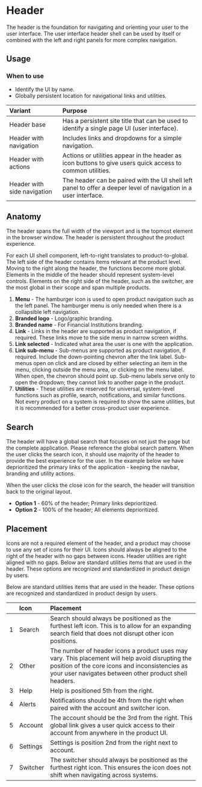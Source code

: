 # Header

The header is the foundation for navigating and orienting your user to the user interface. The user interface header shell can be used by itself or combined with the left and right panels for more complex navigation.

## Usage

### When to use

- Identify the UI by name.
- Globally persistent location for navigational links and utilities.

| Variant                        | Purpose |
|:------------------------------ | :------ |
| Header base                    | Has a persistent site title that can be used to identify a single page UI (user interface). |
| Header with navigation         | Includes links and dropdowns for a simple navigation. |
| Header with actions            | Actions or utilities appear in the header as icon buttons to give users quick access to common utilities. |
| Header with side navigation    | The header can be paired with the UI shell left panel to offer a deeper level of navigation in a user interface. |

## Anatomy

The header spans the full width of the viewport and is the topmost element in the browser window. The header is persistent throughout the product experience.

For each UI shell component, left-to-right translates to product-to-global. The left side of the header contains items relevant at the product level. Moving to the right along the header, the functions become more global. Elements in the middle of the header should represent system-level controls. Elements on the right side of the header, such as the switcher, are the most global in their scope and span multiple products.

1. **Menu** - The hamburger icon is used to open product navigation such as the left panel. The hamburger menu is only needed when there is a collapsible left navigation.
2. **Branded logo** - Logo/graphic branding. 
3. **Branded name** - For Financial Institutions branding.
4. **Link** - Links in the header are supported as product navigation, if required. These links move to the side menu in narrow screen widths.
5. **Link selected** - Indicated what area the user is one with the application.
6. **Link sub-menu** - Sub-menus are supported as product navigation, if required. Include the down-pointing chevron after the link label. Sub-menus open on click and are closed by either selecting an item in the menu, clicking outside the menu area, or clicking on the menu label. When open, the chevron should point up. Sub-menu labels serve only to open the dropdown; they cannot link to another page in the product.
7. **Utilities** - These utilities are reserved for universal, system-level functions such as profile, search, notifications, and similar functions. Not every product on a system is required to show the same utilities, but it is recommended for a better cross-product user experience.

## Search

The header will have a global search that focuses on not just the page but the complete application. Please reference the global search pattern. When the user clicks the search icon, it should use majority of the header to provide the best experience for the user. In the example below we have deprioritized the primary links of the application - keeping the navbar, branding and utility actions.

When the user clicks the close icon for the search, the header will transition back to the original layout.
 
- **Option 1** - 60% of the header; Primary links deprioritized.
- **Option 2** - 100% of the header; All elements deprioritized.

## Placement

Icons are not a required element of the header, and a product may choose to use any set of icons for their UI. Icons should always be aligned to the right of the header with no gaps between icons. Header utilities are right aligned with no gaps. Below are standard utilities items that are used in the header. These options are recognized and standardized in product design by users.

Below are standard utilities items that are used in the header. These options are recognized and standardized in product design by users.

|     | Icon     | Placement |
|:--- | :------- | :-------- |
| 1   | Search   | Search should always be positioned as the furthest left icon. This is to allow for an expanding search field that does not disrupt other icon positions. |
| 2   | Other    | The number of header icons a product uses may vary. This placement will help avoid disrupting the position of the core icons and inconsistencies as your user navigates between other product shell headers. |
| 3   | Help     | Help is positioned 5th from the right. |
| 4   | Alerts   | Notifications should be 4th from the right when paired with the account and switcher icon. |
| 5   | Account  | The account should be the 3rd from the right. This global link gives a user quick access to their account from anywhere in the product UI. |
| 6   | Settings | Settings is position 2nd from the right next to account. |
| 7   | Switcher | The switcher should always be positioned as the furthest right icon. This ensures the icon does not shift when navigating across systems. |

